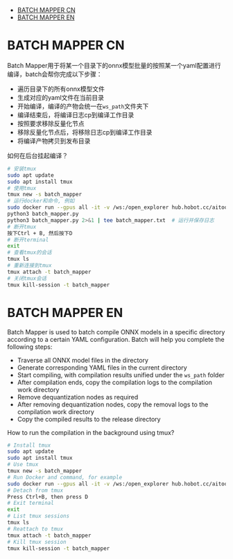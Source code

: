 - [BATCH MAPPER CN](#batch-mapper-cn)
- [BATCH MAPPER EN](#batch-mapper-en)


# BATCH MAPPER CN

Batch Mapper用于将某一个目录下的onnx模型批量的按照某一个yaml配置进行编译，batch会帮你完成以下步骤：
- 遍历目录下的所有onnx模型文件
- 生成对应的yaml文件在当前目录
- 开始编译，编译的产物会统一在`ws_path`文件夹下
- 编译结束后，将编译日志cp到编译工作目录
- 按照要求移除反量化节点
- 移除反量化节点后，将移除日志cp到编译工作目录
- 将编译产物拷贝到发布目录

如何在后台挂起编译？
```bash
# 安装tmux
sudo apt update
sudo apt install tmux
# 使用tmux
tmux new -s batch_mapper
# 运行docker和命令, 例如
sudo docker run --gpus all -it -v /ws:/open_explorer hub.hobot.cc/aitools/ai_toolchain_ubuntu_20_x5_gpu:v1.2.8
python3 batch_mapper.py
python3 batch_mapper.py 2>&1 | tee batch_mapper.txt  # 运行并保存日志
# 断开tmux
按下Ctrl + B, 然后按下D
# 断开terminal
exit
# 查看tmux的会话
tmux ls
# 重新连接到tmux
tmux attach -t batch_mapper
# 关闭tmux会话
tmux kill-session -t batch_mapper
```



# BATCH MAPPER EN

Batch Mapper is used to batch compile ONNX models in a specific directory according to a certain YAML configuration. Batch will help you complete the following steps:
- Traverse all ONNX model files in the directory
- Generate corresponding YAML files in the current directory
- Start compiling, with compilation results unified under the `ws_path` folder
- After compilation ends, copy the compilation logs to the compilation work directory
- Remove dequantization nodes as required
- After removing dequantization nodes, copy the removal logs to the compilation work directory
- Copy the compiled results to the release directory

How to run the compilation in the background using tmux?
```bash
# Install tmux
sudo apt update
sudo apt install tmux
# Use tmux
tmux new -s batch_mapper
# Run Docker and command, for example
sudo docker run --gpus all -it -v /ws:/open_explorer hub.hobot.cc/aitools/ai_toolchain_ubuntu_20_x5_gpu:v1.2.8 python3 batch_mapper.py
# Detach from tmux
Press Ctrl+B, then press D
# Exit terminal
exit
# List tmux sessions
tmux ls
# Reattach to tmux
tmux attach -t batch_mapper
# Kill tmux session
tmux kill-session -t batch_mapper
```